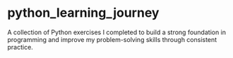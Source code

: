 # python_learning_journey
A collection of Python exercises I completed to build a strong foundation in programming and improve my problem-solving skills through consistent practice.
